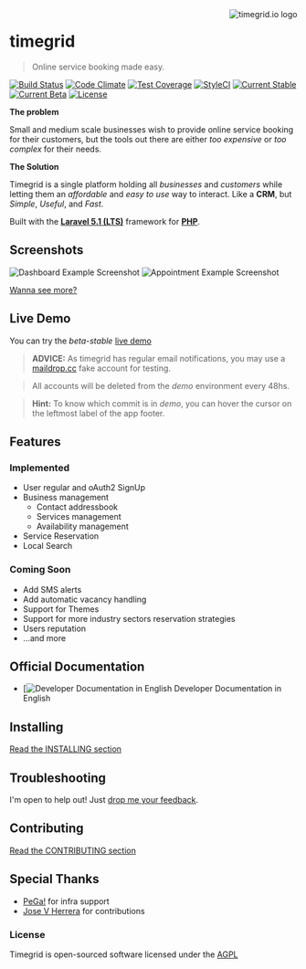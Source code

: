 <a href="http://www.timegrid.io/">
    <img src="http://i.imgur.com/905Lv7L.png" alt="timegrid.io logo" title="timegrid.io" align="right" />
</a>

timegrid
============

> Online service booking made easy.

[![Build Status](https://travis-ci.org/alariva/timegrid.svg?branch=development)](https://travis-ci.org/alariva/timegrid)
[![Code Climate](https://codeclimate.com/github/alariva/timegrid/badges/gpa.svg)](https://codeclimate.com/github/alariva/timegrid)
[![Test Coverage](https://codeclimate.com/github/alariva/timegrid/badges/coverage.svg)](https://codeclimate.com/github/alariva/timegrid/coverage)
[![StyleCI](https://styleci.io/repos/45974720/shield)](https://styleci.io/repos/45974720)
[![Current Stable](https://img.shields.io/badge/stable-3.6.0-green.svg?style=flat-square)](http://timegrid.io/)
[![Current Beta](https://img.shields.io/badge/dev--beta-3.6.x-orange.svg?style=flat-square)](http://demo.timegrid.io/)
[![License](https://img.shields.io/:license-AGPL--3.0-blue.svg?style=flat-square)](http://www.gnu.org/licenses/agpl-3.0.txt)

**The problem**

Small and medium scale businesses wish to provide online service booking for their customers, but the tools out there are either *too expensive* or *too complex* for their needs.

**The Solution**

Timegrid is a single platform holding all *businesses* and *customers* while letting them an *affordable* and *easy to use* way to interact. Like a **CRM**, but *Simple*, *Useful*, and *Fast*.

Built with the [**Laravel 5.1 (LTS)**](http://laravel.com/docs/5.1) framework for [**PHP**](http://php.net/).

## Screenshots

![Dashboard Example Screenshot](http://i.imgur.com/I7i4kLl.png)
![Appointment Example Screenshot](http://i.imgur.com/y1sw5nH.png)

[Wanna see more?](https://github.com/alariva/timegrid/wiki/Screenshots)

## Live Demo

You can try the *beta-stable* [live demo](http://demo.timegrid.io/)

> **ADVICE:** As timegrid has regular email notifications, you may use a [maildrop.cc](http://maildrop.cc/) fake account for testing.

> All accounts will be deleted from the *demo* environment every 48hs.

> **Hint:** To know which commit is in *demo*, you can hover the cursor on the leftmost label of the app footer.

## Features

### Implemented

  * User regular and oAuth2 SignUp
  * Business management
    * Contact addressbook
    * Services management
    * Availability management
  * Service Reservation
  * Local Search

### Coming Soon

  * Add SMS alerts
  * Add automatic vacancy handling
  * Support for Themes
  * Support for more industry sectors reservation strategies
  * Users reputation
  * ...and more

## Official Documentation

  * [![Developer Documentation in English](http://timegrid-doc-dev.readthedocs.org/en/latest/) Developer Documentation in English

## Installing

[Read the INSTALLING section](INSTALLING.md)

## Troubleshooting

I'm open to help out! Just [drop me your feedback](https://timegrid.slack.com/messages/general/).

## Contributing

[Read the CONTRIBUTING section](CONTRIBUTING.md)

## Special Thanks

  * [PeGa!](http://ar.linkedin.com/in/pabloegonzalez) for infra support
  * [Jose V Herrera](https://github.com/josevh) for contributions

### License

Timegrid is open-sourced software licensed under the [AGPL](http://www.gnu.org/licenses/agpl-3.0-standalone.html)
